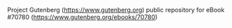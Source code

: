 Project Gutenberg (https://www.gutenberg.org) public repository for
eBook #70780 (https://www.gutenberg.org/ebooks/70780)
